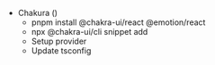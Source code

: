 - Chakura ()
  - pnpm install @chakra-ui/react @emotion/react
  - npx @chakra-ui/cli snippet add
  - Setup provider
  - Update tsconfig
